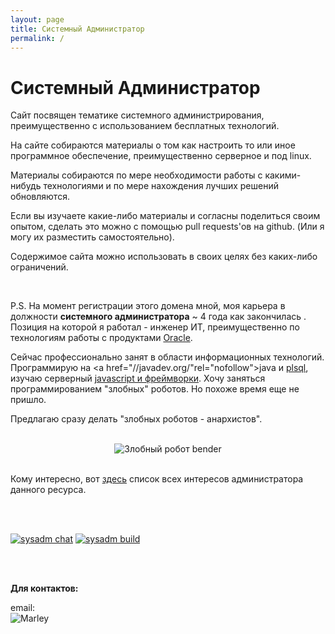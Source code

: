 ```yaml
---
layout: page
title: Системный Администратор
permalink: /
---
```


# Системный Администратор

Сайт посвящен тематике системного администрирования, преимущественно с использованием бесплатных технологий.

На сайте собираются материалы о том как настроить то или иное программное обеспечение, преимущественно серверное и под linux.


Материалы собираются по мере необходимости работы с какими-нибудь технологиями и по мере нахождения лучших решений обновляются.

Если вы изучаете какие-либо материалы и согласны поделиться своим опытом, сделать это можно с помощью pull requests'ов на github. (Или я могу их разместить самостоятельно).

Содержимое сайта можно использовать в своих целях без каких-либо ограничений.


<br/>


P.S. На момент регистрации этого домена мной, моя карьера в должности **системного администратора** ~ 4 года как закончилась . Позиция на которой я работал - инженер ИТ, преимущественно по технологиям работы с продуктами <a href="//oracle-dba.ru/">Oracle</a>.

Сейчас  профессионально занят в области информационных технологий. Программирую на <a href="//javadev.org/"rel="nofollow">java</a> и <a href="//plsql.ru/" rel="nofollow">plsql</a>, изучаю серверный <a href="//jsdev.org/" rel="nofollow">javascript и фреймворки</a>. Хочу заняться программированием "злобных" роботов. Но похоже время еще не пришло.

Предлагаю сразу делать "злобных роботов - анархистов".

<br/>

<div align="center">
    <img src="//files.sysadm.ru/img/bender.jpg" border="0" alt="Злобный робот bender">
</div>

<br/>

Кому интересно, вот <a href="//marley.org/">здесь</a> список всех интересов администратора данного ресурса.

<br/><br/>


<a href="https://gitter.im/sysadm-ru/Lobby" rel="nofollow"><img src="https://badges.gitter.im/sysadm-ru/Lobby.svg" alt="sysadm chat"></a>
<a href="https://travis-ci.org/sysadm-ru/sysadm.ru" rel="nofollow"><img src="https://travis-ci.org/sysadm-ru/sysadm.ru.svg?branch=gh-pages" alt="sysadm build"></a>



<br/><br/>

**Для контактов:**

email:  
![Marley](http://img.fotografii.org/a3333333mail.gif "Marley")

